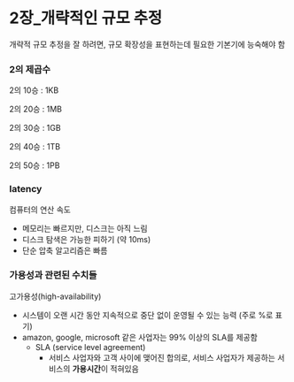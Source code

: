 # 2장_개략적인 규모 추정

개략적 규모 추정을 잘 하려면, 규모 확장성을 표현하는데 필요한 기본기에 능숙해야 함

### 2의 제곱수

2의 10승 : 1KB

2의 20승 : 1MB

2의 30승 : 1GB

2의 40승 : 1TB

2의 50승 : 1PB

### latency

컴퓨터의 연산 속도

- 메모리는 빠르지만, 디스크는 아직 느림
- 디스크 탐색은 가능한 피하기 (약 10ms)
- 단순 압축 알고리즘은 빠름

### 가용성과 관련된 수치들

고가용성(high-availability) 

- 시스템이 오랜 시간 동안 지속적으로 중단 없이 운영될 수 있는 능력 (주로 %로 표기)
- amazon, google, microsoft 같은 사업자는 99% 이상의 SLA를 제공함
    - SLA (service level agreement)
        - 서비스 사업자와 고객 사이에 맺어진 합의로, 서비스 사업자가 제공하는 서비스의 **가용시간**이 적혀있음
